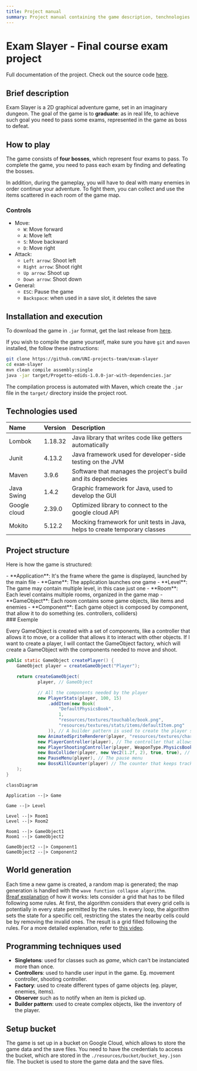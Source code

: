 ```yaml
---
title: Project manual
summary: Project manual containing the game description, tenchnologies used, how to compile, how to win
---
```


# __Exam Slayer - Final course exam project__

Full documentation of the project. Check out the source code [here](https://github.com/UNI-projects-team/exam-slayer).

## Brief description

Exam Slayer is a 2D graphical adventure game, set in an imaginary dungeon. The goal of the game is to __graduate__: as in real life,
to achieve such goal you need to pass some exams, represented in the game as boss to defeat.

## How to play
The game consists of __four bosses__, which represent four exams to pass. To complete the game, you need to pass each exam by finding and defeating the bosses. 

In addition, during the gameplay, you will have to deal with many enemies in order continue your adventure. To fight them, you can collect and use the items scattered in each room of the game map.

### Controls 
 - Move:
    - `W`: Move forward
    - `A`: Move left
    - `S`: Move backward
    - `D`: Move right
- Attack:
    - `Left arrow`: Shoot left
    - `Right arrow`: Shoot right
    - `Up arrow`: Shoot up
    - `Down arrow`: Shoot down
- General:
    - `ESC`: Pause the game
    - `Backspace`: when used in a save slot, it deletes the save 

    

## Installation and execution
To download the game in `.jar` format, get the last release from [here](https://github.com/UNI-projects-team/exam-slayer).

If you wish to compile the game yourself, make sure you have `git` and `maven` installed, the follow these instructions:
```bash
git clone https://github.com/UNI-projects-team/exam-slayer
cd exam-slayer
mvn clean compile assembly:single
java -jar target/Progetto-edids-1.0.0-jar-with-dependencies.jar
```
The compilation process is automated with Maven, which create the `.jar` file in the `target/` directory inside the project root.

## Technologies used

| Name         | Version | Description                                                                 |
| :----------- | :------ | :-------------------------------------------------------------------------- |
| Lombok       | 1.18.32 | Java library that writes code like getters automatically                    |
| Junit        | 4.13.2  | Java framework used for developer-side testing on the JVM                   |
| Maven        | 3.9.6   | Software that manages the project's build and its dependecies               |
| Java Swing   | 1.4.2   | Graphic framework for Java, used to develop the GUI                         |
| Google cloud | 2.39.0  | Optimized library to connect to the google cloud API                        |
| Mokito       | 5.12.2  | Mocking framework for unit tests in Java, helps to create temporary classes |

## Project structure
Here is how the game is structured:
<div class="grid" markdown>

<div markdown>
- **Application**: It's the frame where the game is displayed, launched by the main file
- **Game**: The application launches one game
- **Level**: The game may contain multiple level, in this case just one
- **Room**: Each level contains multiple rooms, organized in the game map
- **GameObject**: Each room contains some game objects, like items and enemies
- **Component**: Each game object is composed by component, that allow it to do something (es. controllers, colliders)
<br>
### Exemple

Every GameObject is created with a set of components, like a controller that allows it to move, or a collider that allows it to interact with other objects.
If I want to create a player, I will contact the GameObject factory, which will create a GameObject with the components needed to move and shoot.

```java
public static GameObject createPlayer() {
    GameObject player = createGameObject("Player");

    return createGameObject(
            player, // GameObject   

            // All the components needed by the player
            new PlayerStats(player, 100, 15) 
                .addItem(new Book(
                    "DefaultPhysicsBook",
                    1,
                    "resources/textures/touchable/book.png",
                    "resources/textures/stats/items/defaultItem.png"
                )), // A builder pattern is used to create the player stats
            new AnimatedSpriteRenderer(player, "resources/textures/characters/MainCharacter.png", 32, 32, 1), // The sprite renderer
            new PlayerController(player), // The controller that allows the player to move
            new PlayerShootingController(player, WeaponType.PhysicsBook), // The controller that allows the player to shoot
            new BoxCollider(player, new Vec2(1.2f, 2), true, true), // The collider that allows the player to interact with other objects
            new PauseMenu(player), // The pause menu
            new BossKillCounter(player) // The counter that keeps track of the bosses killed
    );
}
```
</div>

``` mermaid 
classDiagram

Application --|> Game

Game --|> Level

Level --|> Room1
Level --|> Room2

Room1 --|> GameObject1
Room1 --|> GameObject2

GameObject2 --|> Component1
GameObject2 --|> Component2
```
</div>


## World generation
Each time a new game is created, a random map is generated; the map generation is handled with the `wave function collapse algorithm`. <br/> <u>Breaf explanation</u> of how it works: lets consider a grid that has to be filled following some rules. At first, the algorithm considers that every grid cells is potentially in every state permitted by the rules. In every loop, the algorithm sets the state for a specific cell, restricting the states the nearby cells could be by removing the invalid ones. The result is a grid filled following the rules.
For a more detailed explenation, refer to [this video](https://www.youtube.com/watch?v=2SuvO4Gi7uY&t=31s&pp=ygUXd2F2ZSBjb2xsYXBzZSBhbGdvcml0aG0%3D).

## Programming techniques used
- **Singletons**: used for classes such as *game*, which can't be instanciated more than once.
- **Controllers**: used to handle user input in the game. Eg. movement controller, shooting controller.
- **Factory**: used to create different types of game objects (eg. player, enemies, items).
- **Observer** such as to notify when an item is picked up.
- **Builder pattern**: used to create complex objects, like the inventory of the player.

## Setup bucket
The game is set up in a bucket on Google Cloud, which allows to store the game data and the save files. You need to have the credentials to access the bucket, which are stored in the `./resources/bucket/bucket_key.json` file. The bucket is used to store the game data and the save files.

